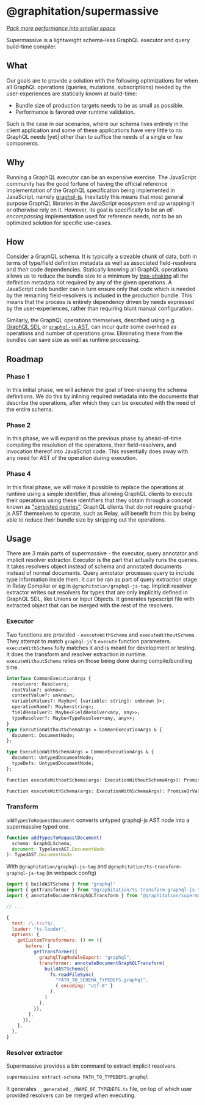 # @graphitation/supermassive

_[Pack more performance into smaller space](https://en.wikipedia.org/wiki/Supermassive_black_hole)_

Supermassive is a lightweight schema-less GraphQL executor and query build-time compiler.

## What

Our goals are to provide a solution with the following optimizations for when all GraphQL operations (queries, mutations, subscriptions) needed by the user-experiences are statically known at build-time:

- Bundle size of production targets needs to be as small as possible.
- Performance is favored over runtime validation.

Such is the case in our scenarios, where our schema lives entirely in the client application and some of these applications have very little to no GraphQL needs [yet] other than to suffice the needs of a single or few components.

## Why

Running a GraphQL executor can be an expensive exercise. The JavaScript community has the good fortune of having the official reference implementation of the GraphQL specification being implemented in JavaScript, namely [graphql-js](http://github.com/graphql/graphql-js). Inevitably this means that most general purpose GraphQL libraries in the JavaScript ecosystem end up wrapping it or otherwise rely on it. However, its goal is specifically to be an _all-encompassing_ implementation used for reference needs, _not_ to be an optimized solution for specific use-cases.

## How

Consider a GraphQL schema. It is typically a sizeable chunk of data, both in terms of type/field definition metadata as well as associated field-resolvers and _their_ code dependencies. Statically knowing all GraphQL operations allows us to reduce the bundle size to a minimum by [tree-shaking](https://en.wikipedia.org/wiki/Tree_shaking) all the definition metadata not required by any of the given operations. A JavaScript code bundler can in turn ensure only that code which is needed by the remaining field-resolvers is included in the production bundle. This means that the process is entirely dependency driven by needs expressed by the user-experiences, rather than requiring blunt manual configuration.

Similarly, the GraphQL operations themselves, described using e.g. [GraphQL SDL](https://graphql.org/learn/schema/) or [`graphql-js` AST](https://github.com/graphql/graphql-js/blob/main/src/language/ast.ts), can incur quite some overhead as operations and number of operations grow. Eliminating these from the bundles can save size as well as runtime processing.

## Roadmap

### Phase 1

In this initial phase, we will achieve the goal of tree-shaking the schema definitions. We do this by inlining required metadata into the documents that describe the operations, after which they can be executed with the need of the entire schema.

### Phase 2

In this phase, we will expand on the previous phase by ahead-of-time compiling the resolution of the operations, their field-resolvers, and invocation thereof into JavaScript code. This essentially does away with any need for AST of the operation during execution.

### Phase 4

In this final phase, we will make it possible to replace the operations at runtime using a simple identifier, thus allowing GraphQL clients to execute their operations using these identifiers that they obtain through a concept known as ["persisted queries"](https://relay.dev/docs/guides/persisted-queries/). GraphQL clients that do _not_ require graphql-js AST themselves to operate, such as Relay, will benefit from this by being able to reduce their bundle size by stripping out the operations.

## Usage

There are 3 main parts of supermassive - the executor, query annotator and implicit resolver extractor. Executor is the part that actually runs the queries. It takes resolvers object instead of schema and annotated documents instead of normal documents. Query annotator processes query to include type information inside them. It can be ran as part of query extraction stage in Relay Compiler or eg in `@graphitation/graphql-js-tag`. Implicit resolver extractor writes out resolvers for types that are only implicitly defined in GraphQL SDL, like Unions or Input Objects. It generates typescript file with extracted object that can be merged with the rest of the resolvers.

### Executor

Two functions are provided - `executeWithSchema` and `executeWithoutSchema`. They attempt to match `graphql-js`'s `execute` function parameters. `executeWithSchema` fully matches it and is meant for development or testing. It does the transform and resolver extraction in runtime. `executeWithoutSchema` relies on those being done during compile/bundling time.

```graphql
interface CommonExecutionArgs {
  resolvers: Resolvers;
  rootValue?: unknown;
  contextValue?: unknown;
  variableValues?: Maybe<{ [variable: string]: unknown }>;
  operationName?: Maybe<string>;
  fieldResolver?: Maybe<FieldResolver<any, any>>;
  typeResolver?: Maybe<TypeResolver<any, any>>;
}
type ExecutionWithoutSchemaArgs = CommonExecutionArgs & {
  document: DocumentNode;
};

type ExecutionWithSchemaArgs = CommonExecutionArgs & {
  document: UntypedDocumentNode;
  typeDefs: UntypedDocumentNode;
};

function executeWithoutSchema(args: ExecutionWithoutSchemaArgs): PromiseOrValue<ExecutionResult>

function executeWithSchema(args: ExecutionWithSchemaArgs): PromiseOrValue<ExecutionResult>
```

### Transform

`addTypesToRequestDocument` converts untyped graphql-js AST node into a supermassive typed one.

```js
function addTypesToRequestDocument(
  schema: GraphQLSchema,
  document: TypelessAST.DocumentNode
): TypedAST.DocumentNode
```

With `@graphitation/graphql-js-tag` and `@graphitation/ts-transform-graphql-js-tag` (in webpack config)

```js
import { buildASTSchema } from 'graphql'
import { getTransformer } from "@graphitation/ts-transform-graphql-js-tag";
import { annotateDocumentGraphQLTransform } from "@graphitation/supermassive";

// ...

{
  test: /\.tsx?$/,
  loader: "ts-loader",
  options: {
    getCustomTransformers: () => ({
       before: [
          getTransformer({
            graphqlTagModuleExport: "graphql",
            transformer: annotateDocumentGraphQLTransform(
              buildASTSchema({
                fs.readFileSync(
                  "PATH_TO_SCHEMA_TYPEDEFS.graphql",
                  { encoding: "utf-8" }
                ),
              )
            ),
          }),
        ],
      }),
    },
  },
}
```

### Resolver extractor

Supermassive provides a bin command to extract implicit resolvers.

```sh
supermassive extract-schema PATH_TO_TYPEDEFS.graphql
```

It generates `__generated__/NAME_OF_TYPEDEFS.ts` file, on top of which user provided resolvers can be merged when executing.
